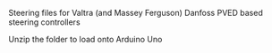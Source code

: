 Steering files for Valtra (and Massey Ferguson) Danfoss PVED based steering controllers

Unzip the folder to load onto Arduino Uno

